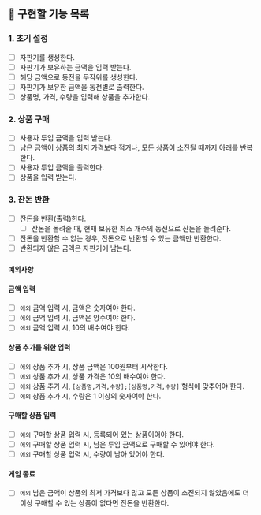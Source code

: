 ## :wrench: 구현할 기능 목록

### 1. 초기 설정
- [ ] 자판기를 생성한다.
- [ ] 자판기가 보유하는 금액을 입력 받는다.
- [ ] 해당 금액으로 동전을 무작위롤 생성한다.
- [ ] 자판기가 보유한 금액을 동전별로 출력한다.
- [ ] 상품명, 가격, 수량을 입력해 상품을 추가한다.

### 2. 상품 구매
- [ ] 사용자 투입 금액을 입력 받는다.
- [ ] 남은 금액이 상품의 최저 가격보다 적거나, 모든 상품이 소진될 때까지 아래를 반복한다.
- [ ] 사용자 투입 금액을 출력한다.
- [ ] 상품을 입력 받는다.

### 3. 잔돈 반환
- [ ] 잔돈을 반환(출력)한다.
    - [ ] 잔돈을 돌려줄 때, 현재 보유한 최소 개수의 동전으로 잔돈을 돌려준다.
- [ ] 잔돈을 반환할 수 없는 경우, 잔돈으로 반환할 수 있는 금액만 반환한다.
- [ ] 반환되지 않은 금액은 자판기에 남는다.

### `예외사항`
#### 금액 입력
- [ ] `에외` 금액 입력 시, 금액은 숫자여야 한다.
- [ ] `에외` 금액 입력 시, 금액은 양수여야 한다.
- [ ] `에외` 금액 입력 시, 10의 배수여야 한다.

#### 상품 추가를 위한 입력
- [ ] `에외` 상품 추가 시, 상품 금액은 100원부터 시작한다.
- [ ] `에외` 상품 추가 시, 상품 가격은 10의 배수여야 한다.
- [ ] `에외` 상품 추가 시, `[상품명,가격,수량];[상품명,가격,수량]` 형식에 맞추어야 한다.
- [ ] `에외` 상품 추가 시, 수량은 1 이상의 숫자여야 한다.

#### 구매할 상품 입력
- [ ] `예외` 구매할 상품 입력 시, 등록되어 있는 상품이어야 한다.
- [ ] `에외` 구매할 상품 입력 시, 남은 투입 금액으로 구매할 수 있어야 한다.
- [ ] `에외` 구매할 상품 입력 시, 수량이 남아 있어야 한다.

#### 게임 종료
- [ ] `에외` 남은 금액이 상품의 최저 가격보다 많고 모든 상품이 소진되지 않았음에도 더 이상 구매할 수 있는 상품이 없다면 잔돈을 반환한다.